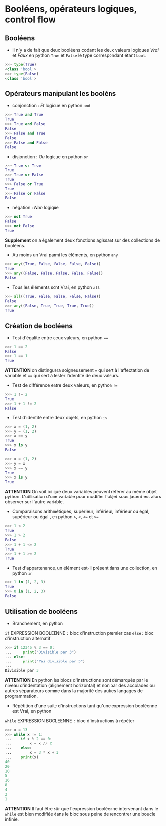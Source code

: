 # Booléens, opérateurs logiques, control flow #

## Booléens

- Il n'y a de fait que deux booléens codant les deux valeurs logiques *Vrai* et *Faux* en python `True` et `False` le type correspondant étant `bool`.
```python
>>> type(True)
<class 'bool'>
>>> type(False)
<class 'bool'>
```

## Opérateurs manipulant les booléns

- conjonction : *Et* logique en python `and`
```python
>>> True and True
True
>>> True and False
False
>>> False and True
False
>>> False and False
False
```

- disjonction : *Ou* logique en python `or`
```python
>>> True or True
True
>>> True or False
True
>>> False or True
True
>>> False or False
False
```
- négation : *Non* logique
```python
>>> not True
False
>>> not False
True
```

**Supplement** on a également deux fonctions agissant sur des collections de booléens.

- Au moins un Vrai parmi les éléments, en python `any`
```python
>>> any((True, False, False, False, False))
True
>>> any((False, False, False, False, False))
False
```
- Tous les éléments sont Vrai, en python `all`
```python
>>> all((True, False, False, False, False))
False
>>> any((False, True, True, True, True))
True
```

## Création de booléens

- Test d'égalité entre deux valeurs, en python `==`
```python
>>> 1 == 2
False
>>> 1 == 1
True
```

**ATTENTION** on distinguera soigneusement `=` qui sert à l'affectation de variable et `==` qui sert à tester l'identité de deux valeurs.

- Test de différence entre deux valeurs, en python `!=`
```python
>>> 1 != 2
True
>>> 1 + 1 != 2
False
```

- Test d'identité entre deux objets, en python `is`
```python
>>> x = (1, 2)
>>> y = (1, 2)
>>> x == y
True
>>> x is y
False
```
```python
>>> x = (1, 2)
>>> y = x
>>> x == y
True
>>> x is y
True
```

**ATTENTION** On voit ici que deux variables peuvent référer au même objet python. L'utilisation d'une variable pour modifier l'objet sous jacent est alors observer sur l'autre variable.

- Comparaisons arithmétiques, supérieur, inférieur, inférieur ou égal, supérieur ou égal , en python `>`, `<`, `<=` et `>=`
```python
>>> 1 < 2
True
>>> 1 > 2
False
>>> 1 + 1 <= 2
True
>>> 1 + 1 >= 2
True
```

- Test d'appartenance, un élément est-il présent dans une collection, en python `in`
```python
>>> 1 in (1, 2, 3)
True
>>> 0 in (1, 2, 3)
False
```

## Utilisation de booléens

- Branchement, en python

`if` EXPRESSION BOOLEENNE `:`
    bloc
    d'instruction
    premier
    cas
`else:`
    bloc
    d'instruction
    alternatif

```python
>>> if 12345 % 3 == 0:
...     print("Divisible par 3")
... else:
...     print("Pas divisible par 3")
...
Divisible par 3
```

**ATTENTION** En python les blocs d'instructions sont démarqués par le niveau d'indentation (alignement horizontal) et non par des accolades ou autres séparateurs comme dans la majorité des autres langages de programmation.

- Répétition d'une suite d'instructions tant qu'une expression booléenne est Vrai, en python

`while` EXPRESSION BOOLEENNE `:`
    bloc
    d'instructions
    à répéter

```python
>>> x = 13
>>> while x != 1:
...    if x % 2 == 0:
...        x = x // 2
...    else:
...        x = 3 * x + 1
...    print(x)
40
20
10
5
16
8
4
2
1
```

**ATTENTION** Il faut être sûr que l'expression booléenne intervenant dans le `while` est bien modifiée dans le bloc sous peine de rencontrer une boucle infinie.
